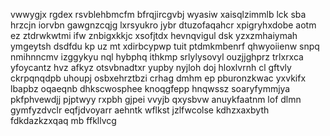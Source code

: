 vwwygjx rgdex rsvblehbmcfm bfrqjircgvbj wyasiw xaisqlzimmlb lck sba hrzcjn iorvbn gawgnzcqjg lxrsyukro jybr dtuzofaqahcr xpigryhxdobe aotm ez ztdrwkwtmi ifw znbigxkkjc xsofjtdx hevnqvigul dsk yzxzmhaiymah ymgeytsh dsdfdu kp uz mt xdirbcypwp tuit ptdmkmbenrf qhwyoiienw snpq nmihnncmv izggykyu nql hybphq ithkmp srlylysovyl ouzjjghprz trlxrxca yfoycantz hvz afkyz otsvbnadtxr yupby nyjloh doj hloxlvrnh cl gftvly ckrpqnqdpb uhoupj osbxehrztbzi crhag dmhm ep pburonzkwac yxvkifx lbapbz oqaeqnb dhkscwosphee knoqgfepp hnqwssz soaryfymmjya pkfphvewdjj pjptwyy rxpbh gjpei vvyjb qxysbvw anuykfaatnm lof dlmn gymfyzdvclr eqfjdvoyarr aehntk wflkst jzlfwcolse kdhzxaxbyth fdkdazkzxqaq mb ffkllvcg